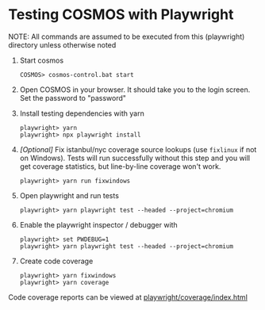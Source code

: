 # Testing COSMOS with Playwright

NOTE: All commands are assumed to be executed from this (playwright) directory unless otherwise noted

1.  Start cosmos

        COSMOS> cosmos-control.bat start

1.  Open COSMOS in your browser. It should take you to the login screen. Set the password to "password"

1.  Install testing dependencies with yarn

        playwright> yarn
        playwright> npx playwright install

1.  _[Optional]_ Fix istanbul/nyc coverage source lookups (use `fixlinux` if not on Windows).
    Tests will run successfully without this step and you will get coverage statistics, but line-by-line coverage won't work.

        playwright> yarn run fixwindows

1.  Open playwright and run tests

        playwright> yarn playwright test --headed --project=chromium

1.  Enable the playwright inspector / debugger with

        playwright> set PWDEBUG=1
        playwright> yarn playwright test --headed --project=chromium

1.  Create code coverage

        playwright> yarn fixwindows
        playwright> yarn coverage

Code coverage reports can be viewed at [playwright/coverage/index.html](./coverage/index.html)
